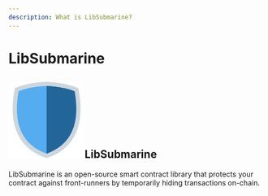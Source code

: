 ```yaml
---
description: What is LibSubmarine?
---
```


# LibSubmarine

## ![](../../.gitbook/assets/image%20%283%29.png)LibSubmarine

LibSubmarine is an open-source smart contract library that protects your contract against front-runners by temporarily hiding transactions on-chain.

